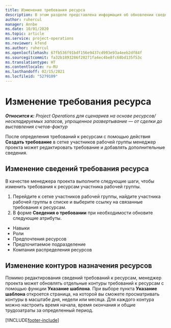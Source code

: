 ```yaml
---
title: Изменение требования ресурса
description: В этом разделе представлена информация об обновлении сведений требования ресурсов.
author: ruhercul
manager: Annbe
ms.date: 10/01/2020
ms.topic: article
ms.service: project-operations
ms.reviewer: kfend
ms.author: ruhercul
ms.openlocfilehash: 67fb536f91bdf156e9437cd993e93a4eeb2df84f
ms.sourcegitcommit: fa32b1893286f20271fa4ec4be8fc68bd135f53c
ms.translationtype: HT
ms.contentlocale: ru-RU
ms.lasthandoff: 02/15/2021
ms.locfileid: "5279109"
---
```

# <a name="edit-a-resource-requirement"></a>Изменение требования ресурса

_**Относится к:** Project Operations для сценариев на основе ресурсов/нескладируемых запасов, упрощенное развертывание — от сделки до выставления счетов-фактур_

После определения требований к ресурсам с помощью действия **Создать требование** в сетке участников рабочей группы менеджер проекта может редактировать требование и добавлять дополнительные сведения.

## <a name="edit-resource-requirement-details"></a>Изменение сведений требования ресурса

В качестве менеджера проекта выполните следующие шаги, чтобы изменить требования к ресурсам участника рабочей группы.

1. Перейдите к сетке участников рабочей группы, найдите участника рабочей группы в списке и выберите ссылку на связанные требования к ресурсам.
2. В форме **Сведения о требовании** при необходимости обновите следующие атрибуты.

- Навыки
- Роли
- Предпочтения ресурсов
- Предпочитаемое подразделение
- Компания распределения ресурсов

## <a name="edit-resource-assignment-contours"></a>Изменение контуров назначения ресурсов

Помимо редактирования сведений требований к ресурсам, менеджер проекта может обновлять отдельные контуры требований к ресурсам с помощью функции **Указание шаблона**. При выборе пункта **Указание шаблона** откроется страница, на которой вы сможете просматривать контуры в масштабе дня, недели или месяца. Для каждого контура можно настроить время начала, время окончания и общие трудозатраты за определенный период.

[!INCLUDE[footer-include](../includes/footer-banner.md)]